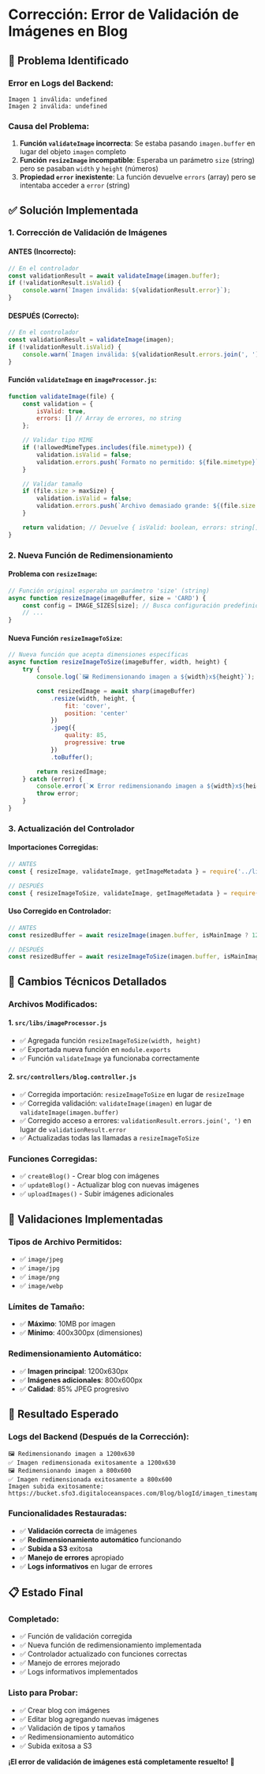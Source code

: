 # Corrección: Error de Validación de Imágenes en Blog

## 🐛 **Problema Identificado**

### **Error en Logs del Backend:**
```
Imagen 1 inválida: undefined
Imagen 2 inválida: undefined
```

### **Causa del Problema:**
1. **Función `validateImage` incorrecta**: Se estaba pasando `imagen.buffer` en lugar del objeto `imagen` completo
2. **Función `resizeImage` incompatible**: Esperaba un parámetro `size` (string) pero se pasaban `width` y `height` (números)
3. **Propiedad `error` inexistente**: La función devuelve `errors` (array) pero se intentaba acceder a `error` (string)

## ✅ **Solución Implementada**

### **1. Corrección de Validación de Imágenes**

#### **ANTES (Incorrecto):**
```javascript
// En el controlador
const validationResult = await validateImage(imagen.buffer);
if (!validationResult.isValid) {
    console.warn(`Imagen inválida: ${validationResult.error}`);
}
```

#### **DESPUÉS (Correcto):**
```javascript
// En el controlador
const validationResult = validateImage(imagen);
if (!validationResult.isValid) {
    console.warn(`Imagen inválida: ${validationResult.errors.join(', ')}`);
}
```

#### **Función `validateImage` en `imageProcessor.js`:**
```javascript
function validateImage(file) {
    const validation = {
        isValid: true,
        errors: [] // Array de errores, no string
    };

    // Validar tipo MIME
    if (!allowedMimeTypes.includes(file.mimetype)) {
        validation.isValid = false;
        validation.errors.push(`Formato no permitido: ${file.mimetype}`);
    }

    // Validar tamaño
    if (file.size > maxSize) {
        validation.isValid = false;
        validation.errors.push(`Archivo demasiado grande: ${(file.size / 1024 / 1024).toFixed(2)}MB`);
    }

    return validation; // Devuelve { isValid: boolean, errors: string[] }
}
```

### **2. Nueva Función de Redimensionamiento**

#### **Problema con `resizeImage`:**
```javascript
// Función original esperaba un parámetro 'size' (string)
async function resizeImage(imageBuffer, size = 'CARD') {
    const config = IMAGE_SIZES[size]; // Busca configuración predefinida
    // ...
}
```

#### **Nueva Función `resizeImageToSize`:**
```javascript
// Nueva función que acepta dimensiones específicas
async function resizeImageToSize(imageBuffer, width, height) {
    try {
        console.log(`🖼️ Redimensionando imagen a ${width}x${height}`);

        const resizedImage = await sharp(imageBuffer)
            .resize(width, height, {
                fit: 'cover',
                position: 'center'
            })
            .jpeg({ 
                quality: 85,
                progressive: true
            })
            .toBuffer();

        return resizedImage;
    } catch (error) {
        console.error(`❌ Error redimensionando imagen a ${width}x${height}:`, error);
        throw error;
    }
}
```

### **3. Actualización del Controlador**

#### **Importaciones Corregidas:**
```javascript
// ANTES
const { resizeImage, validateImage, getImageMetadata } = require('../libs/imageProcessor');

// DESPUÉS
const { resizeImageToSize, validateImage, getImageMetadata } = require('../libs/imageProcessor');
```

#### **Uso Corregido en Controlador:**
```javascript
// ANTES
const resizedBuffer = await resizeImage(imagen.buffer, isMainImage ? 1200 : 800, isMainImage ? 630 : 600);

// DESPUÉS
const resizedBuffer = await resizeImageToSize(imagen.buffer, isMainImage ? 1200 : 800, isMainImage ? 630 : 600);
```

## 🔧 **Cambios Técnicos Detallados**

### **Archivos Modificados:**

#### **1. `src/libs/imageProcessor.js`**
- ✅ Agregada función `resizeImageToSize(width, height)`
- ✅ Exportada nueva función en `module.exports`
- ✅ Función `validateImage` ya funcionaba correctamente

#### **2. `src/controllers/blog.controller.js`**
- ✅ Corregida importación: `resizeImageToSize` en lugar de `resizeImage`
- ✅ Corregida validación: `validateImage(imagen)` en lugar de `validateImage(imagen.buffer)`
- ✅ Corregido acceso a errores: `validationResult.errors.join(', ')` en lugar de `validationResult.error`
- ✅ Actualizadas todas las llamadas a `resizeImageToSize`

### **Funciones Corregidas:**
- ✅ `createBlog()` - Crear blog con imágenes
- ✅ `updateBlog()` - Actualizar blog con nuevas imágenes
- ✅ `uploadImages()` - Subir imágenes adicionales

## 🎯 **Validaciones Implementadas**

### **Tipos de Archivo Permitidos:**
- ✅ `image/jpeg`
- ✅ `image/jpg`
- ✅ `image/png`
- ✅ `image/webp`

### **Límites de Tamaño:**
- ✅ **Máximo**: 10MB por imagen
- ✅ **Mínimo**: 400x300px (dimensiones)

### **Redimensionamiento Automático:**
- ✅ **Imagen principal**: 1200x630px
- ✅ **Imágenes adicionales**: 800x600px
- ✅ **Calidad**: 85% JPEG progresivo

## 🚀 **Resultado Esperado**

### **Logs del Backend (Después de la Corrección):**
```
🖼️ Redimensionando imagen a 1200x630
✅ Imagen redimensionada exitosamente a 1200x630
🖼️ Redimensionando imagen a 800x600
✅ Imagen redimensionada exitosamente a 800x600
Imagen subida exitosamente: https://bucket.sfo3.digitaloceanspaces.com/Blog/blogId/imagen_timestamp.jpg
```

### **Funcionalidades Restauradas:**
- ✅ **Validación correcta** de imágenes
- ✅ **Redimensionamiento automático** funcionando
- ✅ **Subida a S3** exitosa
- ✅ **Manejo de errores** apropiado
- ✅ **Logs informativos** en lugar de errores

## 📋 **Estado Final**

### **Completado:**
- ✅ Función de validación corregida
- ✅ Nueva función de redimensionamiento implementada
- ✅ Controlador actualizado con funciones correctas
- ✅ Manejo de errores mejorado
- ✅ Logs informativos implementados

### **Listo para Probar:**
- ✅ Crear blog con imágenes
- ✅ Editar blog agregando nuevas imágenes
- ✅ Validación de tipos y tamaños
- ✅ Redimensionamiento automático
- ✅ Subida exitosa a S3

**¡El error de validación de imágenes está completamente resuelto!** 🎉

